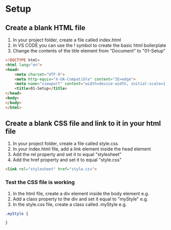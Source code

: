 # Setup

## Create a blank HTML file
1. In your project folder, create a file called index.html
2. In VS CODE you can use the ! symbol to create the basic html boilerplate
3. Change the contents of the title element from "Document" to "01-Setup"
```html
<!DOCTYPE html>
<html lang="en">
<head>
    <meta charset="UTF-8">
    <meta http-equiv="X-UA-Compatible" content="IE=edge">
    <meta name="viewport" content="width=device-width, initial-scale=1.0">
    <title>01-Setup</title>
</head>
<body>
</body>
</html>
```

## Create a blank CSS file and link to it in your html file
1. In your project folder, create a file called style.css
2. In your index.html file, add a link element inside the head element
3. Add the rel property and set it to equal "stylesheet"
3. Add the href property and set it to equal "style.css"
```html
<link rel="stylesheet" href="style.css">
```
### Test the CSS file is working
1. In the html file, create a div element inside the body element e.g. <div></div>
2. Add a class property to the div and set it equal to "myStyle" e.g. <div class="myStyle"></div>
3. In the style.css file, create a class called .myStyle e.g.
```css
.myStyle {

}
```